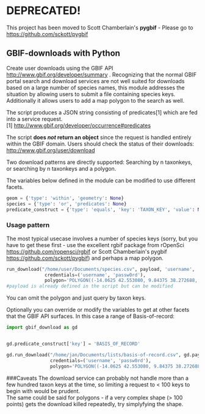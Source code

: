 DEPRECATED!
==========
This project has been moved to Scott Chamberlain's **pygbif** - Please go to https://github.com/sckott/pygbif  

## GBIF-downloads with Python 
Create user downloads using the GBIF API http://www.gbif.org/developer/summary . Recognizing that the normal GBIF portal search and download services are not well suited for downloads based on a large number of species names, this module addresses the situation by allowing users to submit a file containing species keys. Additionally it allows users to add a map polygon to the search as well.   

The script produces a JSON string consisting of predicates[1] which are fed into a service request.</br>
[1] http://www.gbif.org/developer/occurrence#predicates


The script **does *not* return an object** since the request is handled entirely within the GBIF domain. Users should check the status of their downloads: http://www.gbif.org/user/download


Two download patterns are directly supported: Searching by n taxonkeys, or searching by n taxonkeys and a polygon.

The variables below defined in the module can be modified to use different facets.

```python
geom = {'type': 'within', 'geometry': None}
species = {'type': 'or', 'predicates': None}
predicate_construct = {'type': 'equals', 'key': 'TAXON_KEY', 'value': None}
```

### Usage pattern
The most typical usecase involves a number of species keys (sorry, but you have to get these first - use the excellent rgbif package from rOpenSci https://github.com/ropensci/rgbif or Scott Chamberlain's pygbif https://github.com/sckott/pygbif) and perhaps a map polygon.

```python
run_download("/home/user/Documents/species.csv", payload, 'username', 'user@mail.org', 
              credentials=('username', 'passw0rd'), 
              polygon='POLYGON((-14.0625 42.553080, 9.84375 38.272688, -7.03125 26.431228, -14.0625 42.553080))')
#payload is already defined in the script but can be modified
```
You can omit the polygon and just query by taxon keys.

Optionally you can override or modify the variables to get at other facets that the GBIF API surfaces. In this case a range of Basis-of-record:

```python
import gbif_download as gd


gd.predicate_construct['key'] = 'BASIS_OF_RECORD'

gd.run_download("/home/jan/Documents/lists/basis-of-record.csv", gd.payload, 'username', 'user@mail.org', 
                credentials=('username', 'passw0rd'), 
                polygon='POLYGON((-14.0625 42.553080, 9.84375 38.272688, -7.03125 26.431228, -14.0625 42.553080))')
```
###Caveats
The download service can probably not handle more than a few hundred taxon keys at the time, so limiting a request to < 100 keys to begin with would be prudent.</br>
The same could be said for polygons - if a very complex shape (> 100 points) gets the download killed repeatedly, try simplyfying the shape.
